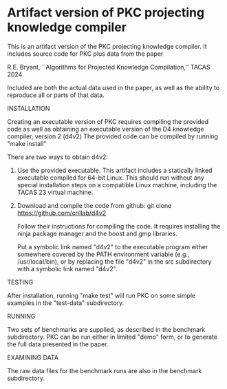 # Artifact version of PKC projecting knowledge compiler

  This is an artifact version of the PKC projecting knowledge
  compiler.  It includes source code for PKC plus data from the paper

  R.E. Bryant, ``Algorithms for Projected Knowledge Compilation,''
  TACAS 2024.

Included are both the actual data used in the paper, as well as the
ability to reproduce all or parts of that data.

INSTALLATION

Creating an executable version of PKC requires compiling the provided
code as well as obtaining an executable version of the D4 knowledge
compiler, version 2 (d4v2)  The provided code can be compiled by running
"make install"

There are two ways to obtain d4v2:

1. Use the provided executable.  This artifact includes a statically
   linked executable compiled for 64-bit Linux.  This should run
   without any special installation steps on a compatible Linux
   machine, including the TACAS 23 virtual machine.

2. Download and compile the code from github:
   	    git clone https://github.com/crillab/d4v2

   Follow their instructions for compiling the code.  It requires
   installing the ninja package manager and the boost and gmp libraries.

   Put a symbolic link named "d4v2" to the executable program either
   somewhere covered by the PATH environment variable (e.g.,
   /usr/local/bin), or by replacing the file "d4v2" in the src
   subdirectory with a symbolic link named "d4v2".

TESTING

After installation, running "make test" will run PKC on some simple
examples in the "test-data" subdirectory.

RUNNING

Two sets of benchmarks are supplied, as described in the benchmark
subdirectory.  PKC can be run either in limited "demo" form, or
to generate the full data presented in the paper.

EXAMINING DATA

The raw data files for the benchmark runs are also in the benchmark
subdirectory.
